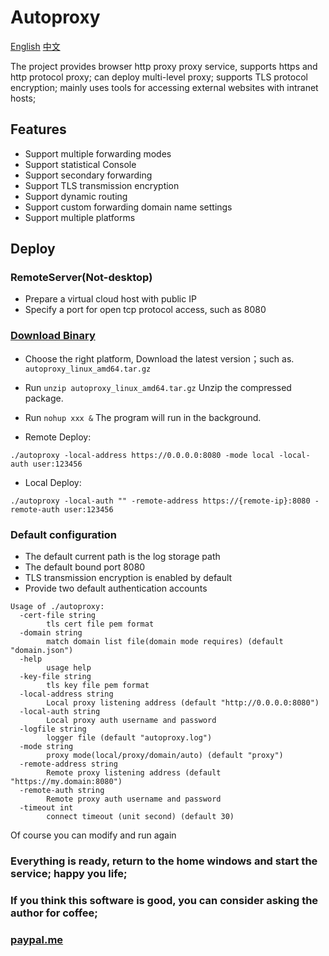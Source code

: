 # Autoproxy

[English](./README.md)
[中文](./README_ZH_CN.md) 

The project provides browser http proxy proxy service, supports https and http protocol proxy; can deploy multi-level proxy; supports TLS protocol encryption; mainly uses tools for accessing external websites with intranet hosts;

## Features
- Support multiple forwarding modes
- Support statistical Console
- Support secondary forwarding
- Support TLS transmission encryption
- Support dynamic routing
- Support custom forwarding domain name settings
- Support multiple platforms

## Deploy

### RemoteServer(Not-desktop)
- Prepare a virtual cloud host with public IP
- Specify a port for open tcp protocol access, such as 8080

### [Download Binary](https://github.com/easymesh/autoproxy/releases)

- Choose the right platform, Download the latest version；such as. `autoproxy_linux_amd64.tar.gz`
- Run `unzip autoproxy_linux_amd64.tar.gz` Unzip the compressed package.
- Run `nohup xxx &` The program will run in the background.

- Remote Deploy:
```
./autoproxy -local-address https://0.0.0.0:8080 -mode local -local-auth user:123456
```

- Local Deploy:
```
./autoproxy -local-auth "" -remote-address https://{remote-ip}:8080 -remote-auth user:123456
```

### Default configuration
- The default current path is the log storage path
- The default bound port 8080
- TLS transmission encryption is enabled by default
- Provide two default authentication accounts

```
Usage of ./autoproxy:
  -cert-file string
    	tls cert file pem format
  -domain string
    	match domain list file(domain mode requires) (default "domain.json")
  -help
    	usage help
  -key-file string
    	tls key file pem format
  -local-address string
    	Local proxy listening address (default "http://0.0.0.0:8080")
  -local-auth string
    	Local proxy auth username and password
  -logfile string
    	logger file (default "autoproxy.log")
  -mode string
    	proxy mode(local/proxy/domain/auto) (default "proxy")
  -remote-address string
    	Remote proxy listening address (default "https://my.domain:8080")
  -remote-auth string
    	Remote proxy auth username and password
  -timeout int
    	connect timeout (unit second) (default 30)
```
Of course you can modify and run again

### Everything is ready, return to the home windows and start the service; happy you life;

### If you think this software is good, you can consider asking the author for coffee;

### [paypal.me](https://paypal.me/lixiangyun)